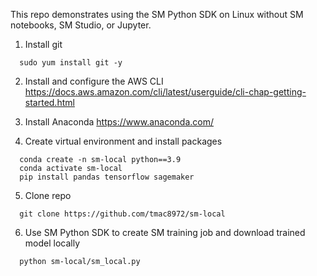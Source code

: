 This repo demonstrates using the SM Python SDK on Linux without SM notebooks, SM Studio, or Jupyter.

1. Install git
```
  sudo yum install git -y
```

2. Install and configure the AWS CLI
https://docs.aws.amazon.com/cli/latest/userguide/cli-chap-getting-started.html

3. Install Anaconda
https://www.anaconda.com/

4. Create virtual environment and install packages
```
  conda create -n sm-local python==3.9
  conda activate sm-local
  pip install pandas tensorflow sagemaker
```

5. Clone repo
```
  git clone https://github.com/tmac8972/sm-local
```

6. Use SM Python SDK to create SM training job and download trained model locally
```
  python sm-local/sm_local.py
```

